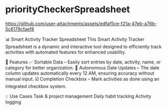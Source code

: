 # priorityCheckerSpreadsheet

https://github.com/user-attachments/assets/edfaf5ce-f21a-47eb-a76b-5c6179cfaef8

📊 Smart Activity Tracker Spreadsheet
This Smart Activity Tracker Spreadsheet is a dynamic and interactive tool designed to efficiently track activities with automated features for enhanced usability.

🔹 Features
✅ Sortable Data – Easily sort entries by date, activity, name, or category for better organization.
📅 Autonomous Date Updates – The date column updates automatically every 12 AM, ensuring accuracy without manual input.
☑️ Completion Checkbox – Mark activities as done using an integrated checkbox system.

💡 Use Cases
Task & project management
Daily habit tracking
Activity logging
